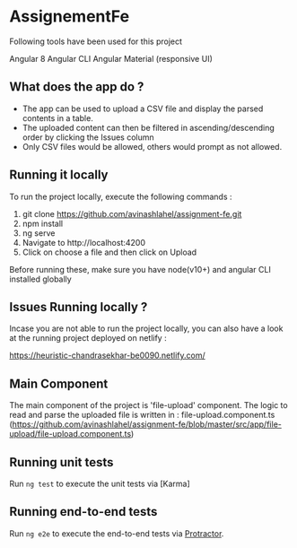 # AssignementFe

Following tools have been used for this project

Angular 8
Angular CLI
Angular Material (responsive UI)

## What does the app do ?

- The app can be used to upload a CSV file and display the parsed contents in a table.
- The uploaded content can then be filtered in ascending/descending order by clicking the Issues column
- Only CSV files would be allowed, others would prompt as not allowed.

## Running it locally

To run the project locally, execute the following commands :

1) git clone https://github.com/avinashlahel/assignment-fe.git
2) npm install
3) ng serve 
4) Navigate to http://localhost:4200 
5) Click on choose a file and then click on Upload

Before running these, make sure you have node(v10+) and angular CLI installed globally

## Issues Running locally ?

Incase you are not able to run the project locally, you can also have a look
at the running project deployed on netlify :

https://heuristic-chandrasekhar-be0090.netlify.com/ 

## Main Component

The main component of the project is 'file-upload' component.
The logic to read and parse the uploaded file is written in :
file-upload.component.ts 
(https://github.com/avinashlahel/assignment-fe/blob/master/src/app/file-upload/file-upload.component.ts)

## Running unit tests

Run `ng test` to execute the unit tests via [Karma]

## Running end-to-end tests

Run `ng e2e` to execute the end-to-end tests via [Protractor](http://www.protractortest.org/).

